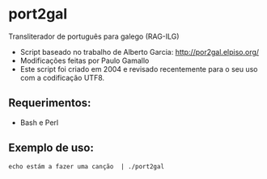 # port2gal
Transliterador de português para galego (RAG-ILG)

* Script baseado no trabalho de Alberto Garcia: http://por2gal.elpiso.org/
* Modificações feitas por Paulo Gamallo
* Este script foi criado em 2004 e revisado recentemente para o seu uso com a codificação UTF8.

## Requerimentos:
 * Bash e Perl

## Exemplo de uso:

```echo estám a fazer uma canção  | ./port2gal```



